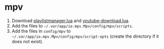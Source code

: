 # mpv

1. Download [playlistmanager.lua](https://github.com/jonniek/mpv-playlistmanager) and [youtube-download.lua](https://github.com/cvzi/mpv-youtube-download).
2. Add the files to `~/.var/app/io.mpv.Mpv/config/mpv/scripts`.
3. Add the files in `config/mpv` to `~/.var/app/io.mpv.Mpv/config/mpv/script-opts` (create the directory if it does not exist).
